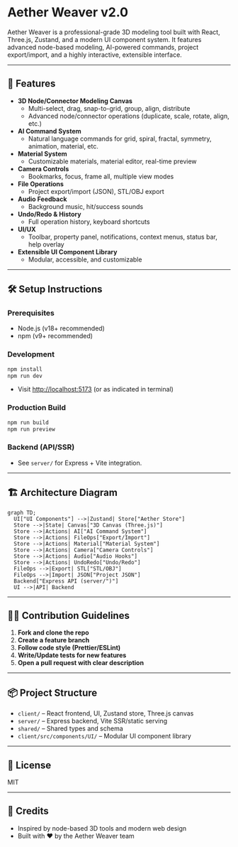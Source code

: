 # Aether Weaver v2.0

Aether Weaver is a professional-grade 3D modeling tool built with React, Three.js, Zustand, and a modern UI component system. It features advanced node-based modeling, AI-powered commands, project export/import, and a highly interactive, extensible interface.

---

## 🚀 Features

- **3D Node/Connector Modeling Canvas**
  - Multi-select, drag, snap-to-grid, group, align, distribute
  - Advanced node/connector operations (duplicate, scale, rotate, align, etc.)
- **AI Command System**
  - Natural language commands for grid, spiral, fractal, symmetry, animation, material, etc.
- **Material System**
  - Customizable materials, material editor, real-time preview
- **Camera Controls**
  - Bookmarks, focus, frame all, multiple view modes
- **File Operations**
  - Project export/import (JSON), STL/OBJ export
- **Audio Feedback**
  - Background music, hit/success sounds
- **Undo/Redo & History**
  - Full operation history, keyboard shortcuts
- **UI/UX**
  - Toolbar, property panel, notifications, context menus, status bar, help overlay
- **Extensible UI Component Library**
  - Modular, accessible, and customizable

---

## 🛠️ Setup Instructions

### Prerequisites
- Node.js (v18+ recommended)
- npm (v9+ recommended)

### Development
```bash
npm install
npm run dev
```
- Visit [http://localhost:5173](http://localhost:5173) (or as indicated in terminal)

### Production Build
```bash
npm run build
npm run preview
```

### Backend (API/SSR)
- See `server/` for Express + Vite integration.

---

## 🏗️ Architecture Diagram

```mermaid
graph TD;
  UI["UI Components"] -->|Zustand| Store["Aether Store"]
  Store -->|State| Canvas["3D Canvas (Three.js)"]
  Store -->|Actions| AI["AI Command System"]
  Store -->|Actions| FileOps["Export/Import"]
  Store -->|Actions| Material["Material System"]
  Store -->|Actions| Camera["Camera Controls"]
  Store -->|Actions| Audio["Audio Hooks"]
  Store -->|Actions| UndoRedo["Undo/Redo"]
  FileOps -->|Export| STL["STL/OBJ"]
  FileOps -->|Import| JSON["Project JSON"]
  Backend["Express API (server/")"]
  UI -->|API| Backend
```

---

## 🧑‍💻 Contribution Guidelines

1. **Fork and clone the repo**
2. **Create a feature branch**
3. **Follow code style (Prettier/ESLint)**
4. **Write/Update tests for new features**
5. **Open a pull request with clear description**

---

## 📦 Project Structure

- `client/` – React frontend, UI, Zustand store, Three.js canvas
- `server/` – Express backend, Vite SSR/static serving
- `shared/` – Shared types and schema
- `client/src/components/UI/` – Modular UI component library

---

## 📄 License
MIT

---

## 📣 Credits
- Inspired by node-based 3D tools and modern web design
- Built with ❤️ by the Aether Weaver team 